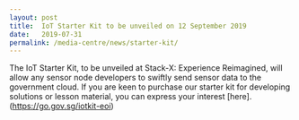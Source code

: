 ```yaml
---
layout: post
title:  IoT Starter Kit to be unveiled on 12 September 2019
date:   2019-07-31
permalink: /media-centre/news/starter-kit/
---
```


The IoT Starter Kit, to be unveiled at Stack-X: Experience Reimagined, will allow any sensor node developers to swiftly send sensor data to the government cloud. If you are keen to purchase our starter kit for developing solutions or lesson material, you can express your interest [here].(https://go.gov.sg/iotkit-eoi)
